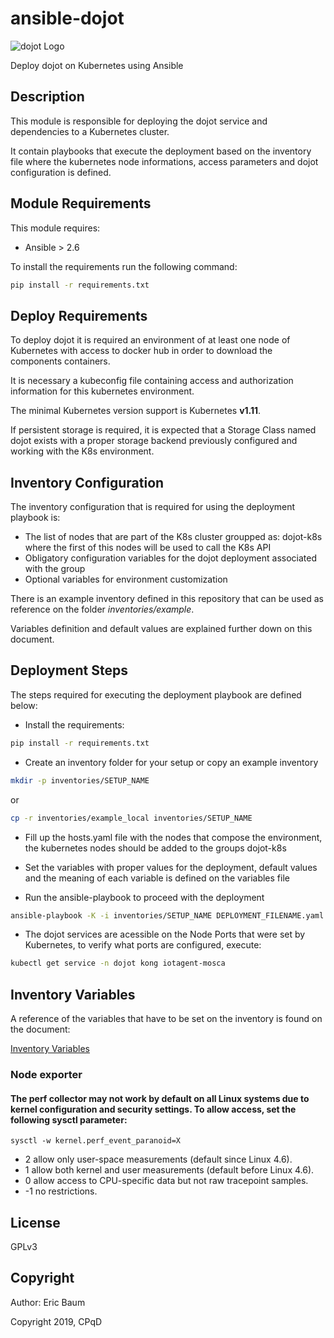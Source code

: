 # ansible-dojot

![dojot Logo](https://avatars0.githubusercontent.com/u/31219238?s=80&v=4)

Deploy dojot on Kubernetes using Ansible

## Description

This module is responsible for deploying the dojot service and dependencies to a Kubernetes cluster.

It contain playbooks that execute the deployment based on the inventory file where the kubernetes node informations, access parameters and dojot configuration is defined.

## Module Requirements

This module requires:

* Ansible > 2.6

To install the requirements run the following command:

```bash
pip install -r requirements.txt
```

## Deploy Requirements

To deploy dojot it is required an environment of at least one node of Kubernetes with access to docker hub in order to download the components containers.

It is necessary a kubeconfig file containing access and authorization information for this kubernetes environment.

The minimal Kubernetes version support is Kubernetes **v1.11**.

If persistent storage is required, it is expected that a Storage Class named dojot exists with a proper storage backend previously configured and working with the K8s environment.

## Inventory Configuration

The inventory configuration that is required for using the deployment playbook is:

* The list of nodes that are part of the K8s cluster groupped as: dojot-k8s where the first of this nodes will be used to call the K8s API
* Obligatory configuration variables for the dojot deployment associated with the group
* Optional variables for environment customization

There is an example inventory defined in this repository that can be used as reference on the folder *inventories/example*.

Variables definition and default values are explained further down on this document.

## Deployment Steps

The steps required for executing the deployment playbook are defined below:

* Install the requirements:

```bash
pip install -r requirements.txt
```

* Create an inventory folder for your setup or copy an example inventory

```bash
mkdir -p inventories/SETUP_NAME
```

or

```bash
cp -r inventories/example_local inventories/SETUP_NAME
```

* Fill up the hosts.yaml file with the nodes that compose the environment, the kubernetes nodes should be added to the groups dojot-k8s

* Set the variables with proper values for the deployment, default values and the meaning of each variable is defined on the variables file

* Run the ansible-playbook to proceed with the deployment

```bash
ansible-playbook -K -i inventories/SETUP_NAME DEPLOYMENT_FILENAME.yaml
```

* The dojot services are acessible on the Node Ports that were set by Kubernetes, to verify what ports are configured, execute:

```bash
kubectl get service -n dojot kong iotagent-mosca
```

## Inventory Variables

A reference of the variables that have to be set on the inventory
is found on the document:

[Inventory Variables](docs/vars.md)

### Node exporter

#### The perf collector may not work by default on all Linux systems due to kernel configuration and security settings. To allow access, set the following sysctl parameter:

`sysctl -w kernel.perf_event_paranoid=X`

- 2 allow only user-space measurements (default since Linux 4.6).
- 1 allow both kernel and user measurements (default before Linux 4.6).
- 0 allow access to CPU-specific data but not raw tracepoint samples.
- -1 no restrictions.

## License

GPLv3

## Copyright

Author: Eric Baum

Copyright 2019, CPqD
